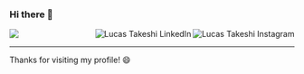 ### Hi there 👋

<img align="left" src="https://github-readme-stats.vercel.app/api?username=lucasarakaki&show_icons=true&include_all_commits=true&count-private=true&theme=tokyonight">

<!-- Adicionando ícones de redes sociais -->

<a href="https://www.instagram.com/_lucasarakaki/" target="_blank">
  <img align="right" alt="Lucas Takeshi Instagram" src="https://img.shields.io/badge/-Instagram-8257E5?style=flat&logo=instagram&logoColor=white" />
</a>

<a href="https://www.linkedin.com/in/takeshi-lucas/" target="_blank">
  <img align="right" alt="Lucas Takeshi LinkedIn" src="https://img.shields.io/badge/-Linkedin-8257E5?style=flat&logo=linkedin&logoColor=white" />
</a>

<br clear="left" />


---

Thanks for visiting my profile! 😄
